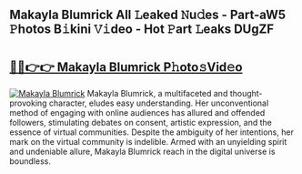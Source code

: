 ## Makayla Blumrick All 𝙻eaked 𝙽u𝚍es - Part-aW5 𝙿hotos B𝚒kini 𝚅𝚒deo - Hot 𝙿art 𝙻eaks DUgZF

# <h2><a href="http://ld1uv4.urlbe.top/?page=Makayla+Blumrick">🔗🔗👉👉 Makayla Blumrick P𝚑oto𝚜Vid𝚎o</a></h2>

[![Makayla Blumrick](https://i.imgur.com/eBuTRDB.gif)](http://ld1uv4.urlbe.top/?page=Makayla+Blumrick)
Makayla Blumrick, a multifaceted and thought-provoking character, eludes easy understanding. Her unconventional method of engaging with online audiences has allured and offended followers, stimulating debates on consent, artistic expression, and the essence of virtual communities. Despite the ambiguity of her intentions, her mark on the virtual community is indelible. Armed with an unyielding spirit and undeniable allure, Makayla Blumrick reach in the digital universe is boundless.
